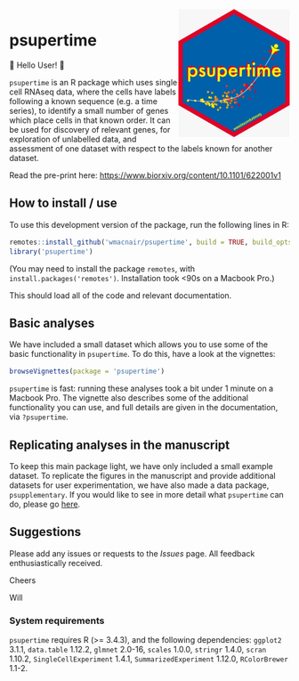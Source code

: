 <img src="inst/extdata/psuper_sticker.jpeg" width="200" align="right"/> 

# psupertime

:wave: Hello User! :wave:

`psupertime` is an R package which uses single cell RNAseq data, where the cells have labels following a known sequence (e.g. a time series), to identify a small number of genes which place cells in that known order. It can be used for discovery of relevant genes, for exploration of unlabelled data, and assessment of one dataset with respect to the labels known for another dataset.

Read the pre-print here:
https://www.biorxiv.org/content/10.1101/622001v1

## How to install / use

To use this development version of the package, run the following lines in R:
```R
remotes::install_github('wmacnair/psupertime', build = TRUE, build_opts = c("--no-resave-data", "--no-manual"))
library('psupertime')
```
(You may need to install the package `remotes`, with `install.packages('remotes')`. Installation took <90s on a Macbook Pro.)

This should load all of the code and relevant documentation. 

## Basic analyses

We have included a small dataset which allows you to use some of the basic functionality in `psupertime`. To do this, have a look at the vignettes:
```R
browseVignettes(package = 'psupertime')
```
`psupertime` is fast: running these analyses took a bit under 1 minute on a Macbook Pro. 
The vignette also describes some of the additional functionality you can use, and full details are given in the documentation, via ```?psupertime```.


## Replicating analyses in the manuscript

To keep this main package light, we have only included a small example dataset. To replicate the figures in the manuscript and provide additional datasets for user experimentation, we have also made a data package, `psupplementary`. If you would like to see in more detail what `psupertime` can do, please go [here](https://github.com/wmacnair/psupplementary).


## Suggestions

Please add any issues or requests to the _Issues_ page. All feedback enthusiastically received.

Cheers

Will




### System requirements

`psupertime` requires R (>= 3.4.3), and the following dependencies: `ggplot2` 3.1.1, `data.table` 1.12.2, `glmnet` 2.0-16, `scales` 1.0.0, `stringr` 1.4.0, `scran` 1.10.2, `SingleCellExperiment` 1.4.1, `SummarizedExperiment` 1.12.0, `RColorBrewer` 1.1-2.

